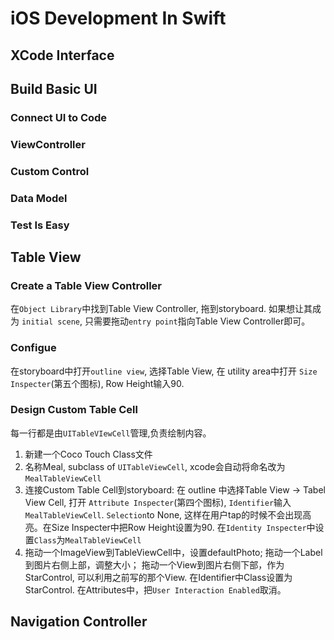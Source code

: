 # iOS Development In Swift

## XCode Interface


## Build Basic UI

### Connect UI to Code

### ViewController

### Custom Control

### Data Model

### Test Is Easy


## Table View

### Create a Table View Controller
在`Object Library`中找到Table View Controller, 拖到storyboard. 如果想让其成为 `initial scene`, 只需要拖动`entry point`指向Table View Controller即可。

### Configue 
在storyboard中打开`outline view`, 选择Table View, 在 utility area中打开 `Size Inspecter`(第五个图标), Row Height输入90.

### Design Custom Table Cell
每一行都是由`UITableVIewCell`管理,负责绘制内容。
1. 新建一个Coco Touch Class文件
2. 名称Meal, subclass of `UITableViewCell`, xcode会自动将命名改为`MealTableViewCell`
3. 连接Custom Table Cell到storyboard: 在 outline 中选择Table View -> Tabel View Cell, 
打开 `Attribute Inspecter`(第四个图标), `Identifier`输入`MealTableViewCell`. `Selection`to None, 这样在用户tap的时候不会出现高亮。在Size Inspecter中把Row Height设置为90. 在`Identity Inspecter`中设置`Class`为`MealTableViewCell`
4. 拖动一个ImageView到TableViewCell中，设置defaultPhoto; 拖动一个Label到图片右侧上部，调整大小； 拖动一个View到图片右侧下部，作为StarControl, 可以利用之前写的那个View. 在Identifier中Class设置为StarControl. 在Attributes中，把`User Interaction Enabled`取消。

## Navigation Controller










